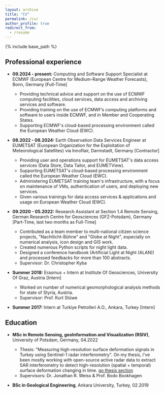 ```yaml
---
layout: archive
title: "CV"
permalink: /cv/
author_profile: true
redirect_from:
  - /resume
---
```


{% include base_path %}

## Professional experience
* **09.2024 - present:** Computing and Software Support Specialist at ECMWF (European Centre for Medium-Range Weather Forecasts), Bonn, Germany [Full-Time]
  * Providing technical advice and support on the use of ECMWF computing facilities, cloud services, data access and archiving services and software.
  * Providing training on the use of ECMWF’s computing platforms and software to users inside ECMWF, and in Member and Cooperating States.
  * Supporting ECMWF's cloud-based processing environment called the European Weather Cloud (EWC).

* **08.2022 - 08.2024:** Earth Observation Data Services Engineer at EUMETSAT (European Organization for the Exploitation of Meteorological Satellites) via Innoflair, Darmstadt, Germany [Contractor]
  * Providing user and operations support for EUMETSAT's data access services (Data Store, Data Tailor, and EUMETView).
  * Supporting EUMETSAT's cloud-based processing environment called the European Weather Cloud (EWC).
  * Administering EUMETSAT training team's infrastructure, with a focus on maintenance of VMs, authentication of users, and deploying new services.
  * Given various trainings for data access services & applications and usage on European Weather Cloud (EWC).

* **09.2020 - 05.2022:** Research Assistant at Section 1.4 Remote Sensing, German Research Centre for Geosciences (GFZ-Potsdam), Germany [Part-Time, last two months as Full-Time]
  * Contributed as a team member to multi-national citizen science projects, "Nachtlicht-Bühne" and "Globe at Night", especially on numerical analysis, icon design and GIS work.
  * Created numerous Python scripts for night light data.
  * Designed a conference handbook (Artificial Light at Night (ALAN)) and processed feedbacks for more than 100 abstracts.
  * Supervisor: Dr. Christopher Kyba

* **Summer 2018:** Erasmus + Intern at Institute Of Geosciences, University Of Graz, Austria [Intern]
  * Worked on number of numerical geomorphological analysis methods for state of Styria, Austria.
  * Supervisor: Prof. Kurt Stüwe
  
* **Summer 2017:** Intern at Turkiye Petrolleri A.O., Ankara, Turkey [Intern]

## Education
* **MSc in Remote Sensing, geoInformation and Visualization (RSIV)**, University of Potsdam, Germany,  04.2022
  * Thesis: "Measuring high-resolution surface deformation signals in Turkey using Sentinel-1 radar interferometry". On my thesis, I've been mostly working with open-source active radar data to extract SAR interferometry to detect high-resolution (spatial + temporal) surface deformation changing in time. [go thesis section](https://yigit.rocks/thesis/)
  * Supervisors: Dr. Jonathan R. Weiss & Prof. Bodo Bookhagen

* **BSc in Geological Engineering**, Ankara University, Turkey, 02.2019
